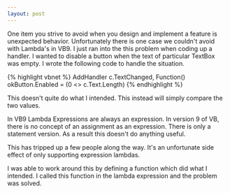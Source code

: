 ```yaml
---
layout: post
---
```

One item you strive to avoid when you design and implement a feature is unexpected behavior. Unfortunately there is one case we couldn't avoid with Lambda's in VB9. I just ran into the this problem when coding up a handler.  I wanted to disable a button when the text of particular TextBox was empty. I wrote the following code to handle the situation.

{% highlight vbnet %}
AddHandler c.TextChanged, Function() okButton.Enabled = (0 <> c.Text.Length)
{% endhighlight %}

This doesn't quite do what I intended. This instead will simply compare the two values.

In VB9 Lambda Expressions are always an expression. In version 9 of VB, there is no concept of an assignment as an expression. There is only a statement version. As a result this doesn't do anything useful.  

This has tripped up a few people along the way. It's an unfortunate side effect of only supporting expression lambdas.

I was able to work around this by defining a function which did what I intended. I called this function in the lambda expression and the problem was solved.

